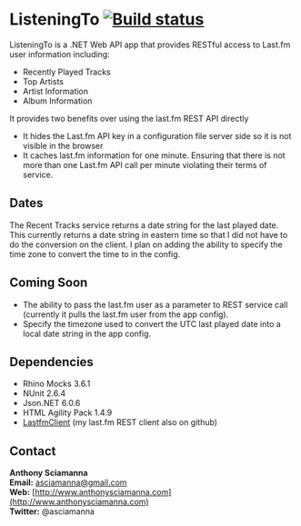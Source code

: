 # ListeningTo [![Build status](https://ci.appveyor.com/api/projects/status/36vp224m7bpp5hk5?svg=true)](https://ci.appveyor.com/project/asciamanna/listeningto)

ListeningTo is a .NET Web API app that provides RESTful access to Last.fm user information including:

- Recently Played Tracks
- Top Artists
- Artist Information
- Album Information 

It provides two benefits over using the last.fm REST API directly

- It hides the Last.fm API key in a configuration file server side so it is not visible in the browser
- It caches last.fm information for one minute. Ensuring that there is not more than one Last.fm API call per minute violating their terms of service.


## Dates
The Recent Tracks service returns a date string for the last played date. This currently returns a date string in eastern time so that I did not have to do the conversion on the client.  I plan on adding the ability to specify the time zone to convert the time to in the config.

## Coming Soon
* The ability to pass the last.fm user as a parameter to REST service call (currently it pulls the last.fm user from the app config).
* Specify the timezone used to convert the UTC last played date into a local date string in the app config. 

## Dependencies
-	Rhino Mocks 3.6.1
-	NUnit 2.6.4
-	Json.NET 6.0.6
-	HTML Agility Pack 1.4.9
-	[LastfmClient](http://www.github.com/asciamanna/LastfmClient "LastfmClient") (my last.fm REST client also on github)

## Contact
**Anthony Sciamanna**  
**Email:** asciamanna@gmail.com  
**Web:** [http://www.anthonysciamanna.com](http://www.anthonysciamanna.com)  
**Twitter:** @asciamanna

